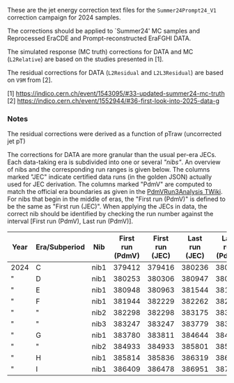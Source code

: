 These are the jet energy correction text files for the `Summer24Prompt24_V1` correction campaign
for 2024 samples.

The corrections should be applied to `Summer24' MC samples and Reprocessed EraCDE and Prompt-reconstructed EraFGHI DATA.

The simulated response (MC truth) corrections for DATA and MC (`L2Relative`)  are based on the studies presented in [1].

The residual corrections for DATA (`L2Residual` and `L2L3Residual`) are based on `V9M` from [2].

[1] https://indico.cern.ch/event/1543095/#33-updated-summer24-mc-truth<br />
[2] https://indico.cern.ch/event/1552944/#36-first-look-into-2025-data-g<br />

### Notes

The residual corrections were derived as a function of pTraw (uncorrected jet pT)

The corrections for DATA are more granular than the usual per-era JECs. Each data-taking era is subdivided
into one or several *"nibs"*. An overview of nibs and the corresponding run ranges is given below. The
columns marked "JEC" indicate certified data runs (in the golden JSON) actually used for JEC derivation.
The columns marked "PdmV" are computed to match the official era boundaries as given in the
[PdmVRun3Analysis TWiki](https://twiki.cern.ch/twiki/bin/view/CMS/PdmVRun3Analysis?rev=163). For nibs that
begin in the middle of eras, the "First run (PdmV)" is defined to be the same as "First run (JEC)". When
applying the JECs in data, the correct nib should be identified by checking the run number against the
interval [First run (PdmV), Last run (PdmV)].


| Year | Era/Subperiod | Nib  | First run (PdmV) | First run (JEC) | Last run (JEC) | Last run (PdmV)|
| ---- | ------------- | ---- | ---------------- | --------------- | -------------- | -------------- |
| 2024 | C             | nib1 | 379412           | 379416          | 380236         | 380252         |
| "    | D             | nib1 | 380253           | 380306          | 380947         | 380947         |
| "    | E             | nib1 | 380948           | 380963          | 381544         | 381943         |
| "    | F             | nib1 | 381944           | 382229          | 382262         | 382297         |
| "    | "             | nib2 | 382298           | 382298          | 383175         | 383246         |
| "    | "             | nib3 | 383247           | 383247          | 383779         | 383779         |
| "    | G             | nib1 | 383780           | 383811          | 384644         | 384932         |
| "    | "             | nib2 | 384933           | 384933          | 385801         | 385813         |
| "    | H             | nib1 | 385814           | 385836          | 386319         | 386408         |
| "    | I             | nib1 | 386409           | 386478          | 386951         | 387121         |

